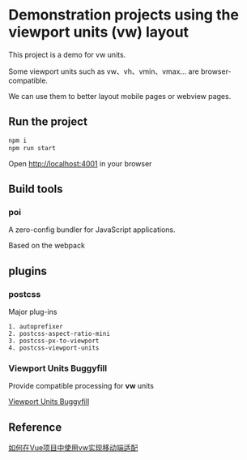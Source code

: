 # Demonstration projects using the viewport units (vw) layout

This project is a demo for vw units.

Some viewport units  such as vw、vh、vmin、vmax... are browser-compatible.

We can use them to better layout mobile pages or webview pages. 

## Run the project

```cmd
npm i
npm run start
```
Open [http://localhost:4001](http://localhost:4001) in your browser

## Build tools

### poi
A zero-config bundler for JavaScript applications.

Based on the webpack

## plugins

### postcss

   Major plug-ins
    
	1. autoprefixer
	2. postcss-aspect-ratio-mini
	3. postcss-px-to-viewport
	4. postcss-viewport-units

### Viewport Units Buggyfill

Provide compatible processing for **vw** units

[Viewport Units Buggyfill](https://github.com/rodneyrehm/viewport-units-buggyfill)

## Reference

[如何在Vue项目中使用vw实现移动端适配](https://www.w3cplus.com/mobile/vw-layout-in-vue.html)
